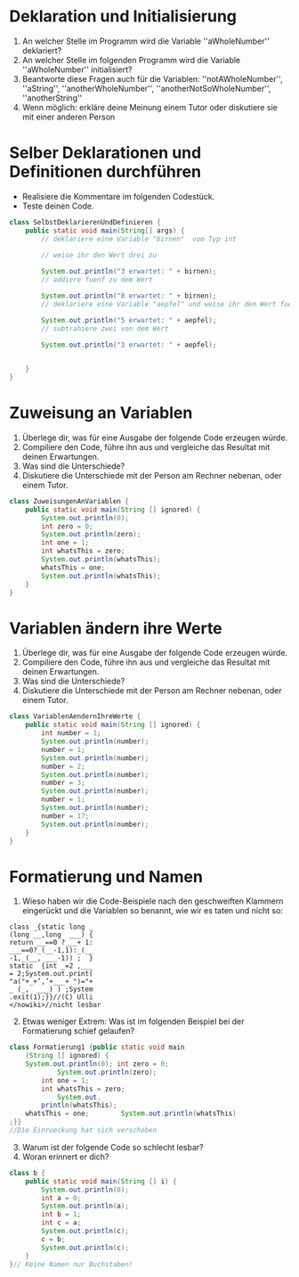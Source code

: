 # Deklaration und Initialisierung

 1. An welcher Stelle im Programm wird die Variable ''aWholeNumber'' deklariert?
 2. An welcher Stelle im folgenden Programm wird die Variable ''aWholeNumber'' initialisiert?
 3. Beantworte diese Fragen auch für die Variablen: ''notAWholeNumber'', ''aString'', ''anotherWholeNumber'', ''anotherNotSoWholeNumber'', ''anotherString''
 4. Wenn möglich: erkläre deine Meinung einem Tutor oder diskutiere sie mit einer anderen Person

# Selber Deklarationen und Definitionen durchführen

* Realisiere die Kommentare im folgenden Codestück. 
* Teste deinen Code.

```java
class SelbstDeklarierenUndDefinieren {
	public static void main(String[] args) {
		// deklariere eine Variable "birnen"  vom Typ int
		
		// weise ihr den Wert drei zu

		System.out.println("3 erwartet: " + birnen);
		// addiere fuenf zu dem Wert

		System.out.println("8 erwartet: " + birnen);
		// deklariere eine Variable "aepfel" und weise ihr den Wert fuenf zu

		System.out.println("5 erwartet: " + aepfel);
		// subtrahiere zwei von dem Wert

		System.out.println("3 erwartet: " + aepfel);

		
	}
}
```

# Zuweisung an Variablen

 1. Überlege dir, was für eine Ausgabe der folgende Code erzeugen würde.
 2. Compiliere den Code, führe ihn aus und vergleiche das Resultat mit deinen Erwartungen.
 3. Was sind die Unterschiede?
 4. Diskutiere die Unterschiede mit der Person am Rechner nebenan, oder einem Tutor.


```java
class ZuweisungenAnVariablen {
	public static void main(String [] ignored) {
		System.out.println(0);
		int zero = 0;
		System.out.println(zero);
		int one = 1;
		int whatsThis = zero;
		System.out.println(whatsThis);
		whatsThis = one;
		System.out.println(whatsThis);
	}
}
```

# Variablen ändern ihre Werte

 1. Überlege dir, was für eine Ausgabe der folgende Code erzeugen würde.
 2. Compiliere den Code, führe ihn aus und vergleiche das Resultat mit deinen Erwartungen.
 3. Was sind die Unterschiede?
 4. Diskutiere die Unterschiede mit der Person am Rechner nebenan, oder einem Tutor.


```java
class VariablenAendernIhreWerte {
	public static void main(String [] ignored) {
		int number = 1;
		System.out.println(number);
		number = 1;
		System.out.println(number);
		number = 2;
		System.out.println(number);
		number = 3;
		System.out.println(number);
		number = 1;
		System.out.println(number);
		number = 17;
		System.out.println(number);
	}
}
```

# Formatierung und Namen

 1. Wieso haben wir die Code-Beispiele nach den geschweiften Klammern eingerückt und die Variablen so benannt, wie wir es taten und nicht so:

```
class _{static long _
(long __,long  ___) {
return __==0 ?___+ 1:
___==0?_(__-1,1):_(__
-1,_(__, ___-1)) ;  }
static  {int _=2 ,___
= 2;System.out.print(
"a("+_+’,’+___+ ")="+
_ (_,  ___) ) ;System
.exit(1);}}//(C) Ulli
</nowiki>//nicht lesbar
```

 2. Etwas weniger Extrem: Was ist im folgenden Beispiel bei der Formatierung schief gelaufen?

```java
class Formatierung1 {public static void main
	(String [] ignored) {
	System.out.println(0); int zero = 0;
			System.out.println(zero);
		int one = 1;
		int whatsThis = zero;
			System.out.
		println(whatsThis);
	whatsThis = one;		System.out.println(whatsThis)
;}}
//Die Einrueckung hat sich verschoben
```

 3. Warum ist der folgende Code so schlecht lesbar?
 4. Woran erinnert er dich?

```java
class b {
	public static void main(String [] i) {
		System.out.println(0);
		int a = 0;
		System.out.println(a);
		int b = 1;
		int c = a;
		System.out.println(c);
		c = b;
		System.out.println(c);
	}
}// Keine Namen nur Buchstaben!
```
